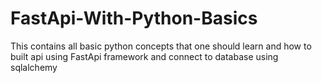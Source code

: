 # FastApi-With-Python-Basics
This contains all basic python concepts that one should learn and how to built api using FastApi framework and connect to database using sqlalchemy
